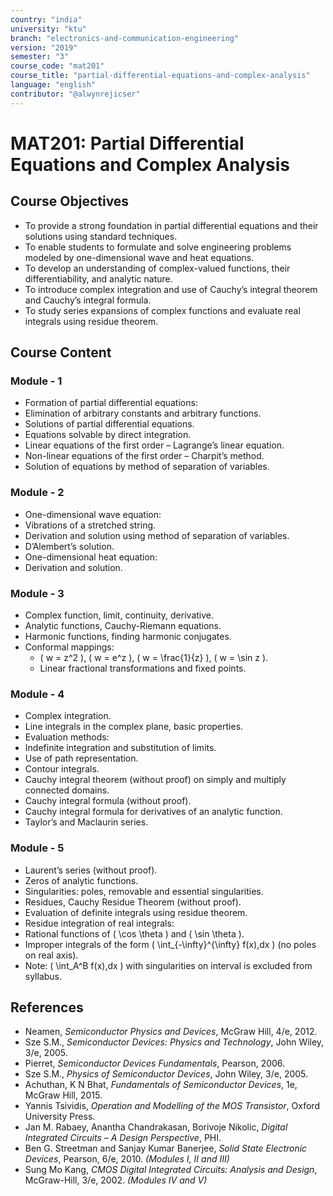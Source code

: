 ```yaml
---
country: "india"
university: "ktu"
branch: "electronics-and-communication-engineering"
version: "2019"
semester: "3"
course_code: "mat201"
course_title: "partial-differential-equations-and-complex-analysis"
language: "english"
contributor: "@alwynrejicser"
---
```


# MAT201: Partial Differential Equations and Complex Analysis

## Course Objectives

- To provide a strong foundation in partial differential equations and their solutions using standard techniques.
- To enable students to formulate and solve engineering problems modeled by one-dimensional wave and heat equations.
- To develop an understanding of complex-valued functions, their differentiability, and analytic nature.
- To introduce complex integration and use of Cauchy’s integral theorem and Cauchy’s integral formula.
- To study series expansions of complex functions and evaluate real integrals using residue theorem.

## Course Content

### Module - 1

- Formation of partial differential equations:
 - Elimination of arbitrary constants and arbitrary functions.
- Solutions of partial differential equations.
- Equations solvable by direct integration.
- Linear equations of the first order – Lagrange’s linear equation.
- Non-linear equations of the first order – Charpit’s method.
- Solution of equations by method of separation of variables.

### Module - 2

- One-dimensional wave equation:
- Vibrations of a stretched string.
- Derivation and solution using method of separation of variables.
- D’Alembert’s solution.
- One-dimensional heat equation:
- Derivation and solution.

### Module - 3

- Complex function, limit, continuity, derivative.
- Analytic functions, Cauchy-Riemann equations.
- Harmonic functions, finding harmonic conjugates.
- Conformal mappings:
  - \( w = z^2 \), \( w = e^z \), \( w = \frac{1}{z} \), \( w = \sin z \).
  - Linear fractional transformations and fixed points.

### Module - 4

- Complex integration.
- Line integrals in the complex plane, basic properties.
- Evaluation methods:
- Indefinite integration and substitution of limits.
- Use of path representation.
- Contour integrals.
- Cauchy integral theorem (without proof) on simply and multiply connected domains.
- Cauchy integral formula (without proof).
- Cauchy integral formula for derivatives of an analytic function.
- Taylor’s and Maclaurin series.

### Module - 5
- Laurent’s series (without proof).
- Zeros of analytic functions.
- Singularities: poles, removable and essential singularities.
- Residues, Cauchy Residue Theorem (without proof).
- Evaluation of definite integrals using residue theorem.
- Residue integration of real integrals:
- Rational functions of \( \cos \theta \) and \( \sin \theta \).
- Improper integrals of the form \( \int_{-\infty}^{\infty} f(x)\,dx \) (no poles on real axis).
- Note: \( \int_A^B f(x)\,dx \) with singularities on interval is excluded from syllabus.


## References

- Neamen, *Semiconductor Physics and Devices*, McGraw Hill, 4/e, 2012.  
- Sze S.M., *Semiconductor Devices: Physics and Technology*, John Wiley, 3/e, 2005.  
- Pierret, *Semiconductor Devices Fundamentals*, Pearson, 2006.  
- Sze S.M., *Physics of Semiconductor Devices*, John Wiley, 3/e, 2005.  
- Achuthan, K N Bhat, *Fundamentals of Semiconductor Devices*, 1e, McGraw Hill, 2015.  
- Yannis Tsividis, *Operation and Modelling of the MOS Transistor*, Oxford University Press.  
- Jan M. Rabaey, Anantha Chandrakasan, Borivoje Nikolic, *Digital Integrated Circuits – A Design Perspective*, PHI.  
- Ben G. Streetman and Sanjay Kumar Banerjee, *Solid State Electronic Devices*, Pearson, 6/e, 2010. *(Modules I, II and III)*  
- Sung Mo Kang, *CMOS Digital Integrated Circuits: Analysis and Design*, McGraw-Hill, 3/e, 2002. *(Modules IV and V)*  
